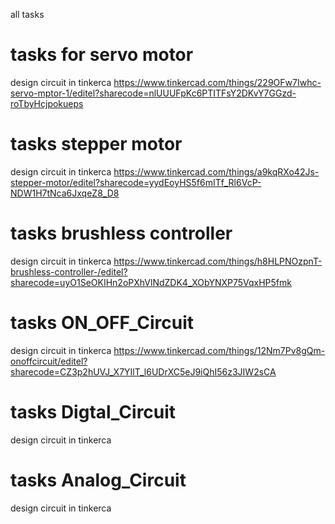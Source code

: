 all tasks

# tasks for servo motor
design circuit in tinkerca
https://www.tinkercad.com/things/229OFw7Iwhc-servo-mptor-1/editel?sharecode=nlUUUFpKc6PTITFsY2DKvY7GGzd-roTbyHcjpokueps

# tasks stepper motor
design circuit in tinkerca
https://www.tinkercad.com/things/a9kqRXo42Js-stepper-motor/editel?sharecode=yydEoyHS5f6mITf_Rl6VcP-NDW1H7tNca6JxqeZ8_D8

# tasks brushless controller
design circuit in tinkerca
https://www.tinkercad.com/things/h8HLPNOzpnT-brushless-controller-/editel?sharecode=uyO1SeOKIHn2oPXhVlNdZDK4_XObYNXP75VqxHP5fmk

# tasks ON_OFF_Circuit
design circuit in tinkerca
https://www.tinkercad.com/things/12Nm7Pv8gQm-onoffcircuit/editel?sharecode=CZ3p2hUVJ_X7YIlT_l6UDrXC5eJ9iQhI56z3JIW2sCA

# tasks Digtal_Circuit
design circuit in tinkerca


# tasks Analog_Circuit
design circuit in tinkerca
